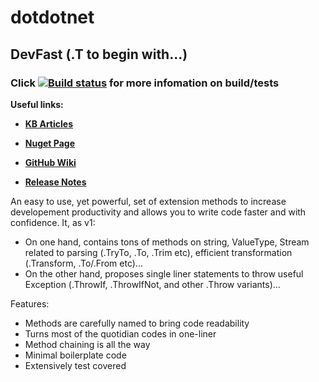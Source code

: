 # dotdotnet

## DevFast (.T to begin with...)
### Click [![Build status](https://ci.appveyor.com/api/projects/status/f7ben6w9ecd09tg3/branch/develop?svg=true)](https://ci.appveyor.com/project/samaysar/dotdotnet/branch/develop) for more infomation on build/tests

<p><strong>Useful links:</strong></p>

<ul>
	<li>
	<p><strong><a href="https://rawgit.com/samaysar/dotdotnet/develop/Dot.Net.DevFast/articles/SimplyDevFast.html">KB Articles</a></strong></p>
	</li>
	<li>
	<p><strong><a href="https://www.nuget.org/packages/Dot.Net.DevFast">Nuget Page</a></strong></p>
	</li>
	<li>
	<p><strong><a href="https://github.com/samaysar/dotdotnet/wiki/DevFast">GitHub Wiki</a></strong></p>
	</li>
	<li>
	<p><strong><a href="https://raw.githubusercontent.com/samaysar/dotdotnet/develop/ReleaseNotes.txt">Release Notes</a></strong></p>
	</li>
</ul>

An easy to use, yet powerful, set of extension methods to increase developement productivity and allows you to write code faster and with confidence. It, as v1:
* On one hand, contains tons of methods on string, ValueType, Stream related to parsing (.TryTo, .To, .Trim etc), efficient transformation (.Transform, .To/.From etc)...
* On the other hand, proposes single liner statements to throw useful Exception (.ThrowIf, .ThrowIfNot, and other .Throw variants)...

Features:
* Methods are carefully named to bring code readability
* Turns most of the quotidian codes in one-liner
* Method chaining is all the way
* Minimal boilerplate code
* Extensively test covered